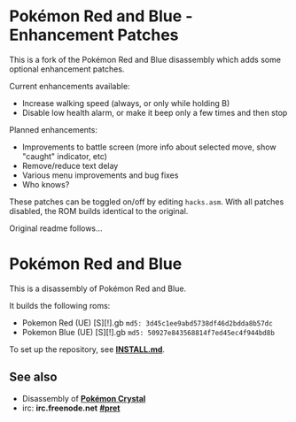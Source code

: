 # Pokémon Red and Blue - Enhancement Patches

This is a fork of the Pokémon Red and Blue disassembly which adds some optional
enhancement patches.

Current enhancements available:

* Increase walking speed (always, or only while holding B)
* Disable low health alarm, or make it beep only a few times and then stop

Planned enhancements:

* Improvements to battle screen (more info about selected move, show "caught"
  indicator, etc)
* Remove/reduce text delay
* Various menu improvements and bug fixes
* Who knows?

These patches can be toggled on/off by editing `hacks.asm`. With all patches
disabled, the ROM builds identical to the original.

Original readme follows...


# Pokémon Red and Blue

This is a disassembly of Pokémon Red and Blue.

It builds the following roms:

* Pokemon Red (UE) [S][!].gb  `md5: 3d45c1ee9abd5738df46d2bdda8b57dc`
* Pokemon Blue (UE) [S][!].gb `md5: 50927e843568814f7ed45ec4f944bd8b`

To set up the repository, see [**INSTALL.md**](INSTALL.md).


## See also

* Disassembly of [**Pokémon Crystal**][pokecrystal]
* irc: **irc.freenode.net** [**#pret**][irc]

[pokecrystal]: https://github.com/kanzure/pokecrystal
[irc]: https://kiwiirc.com/client/irc.freenode.net/?#pret

